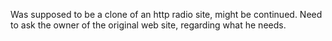 Was supposed to be a clone of an http radio site, might be continued. Need to ask the owner of the original web site, regarding what he needs.
